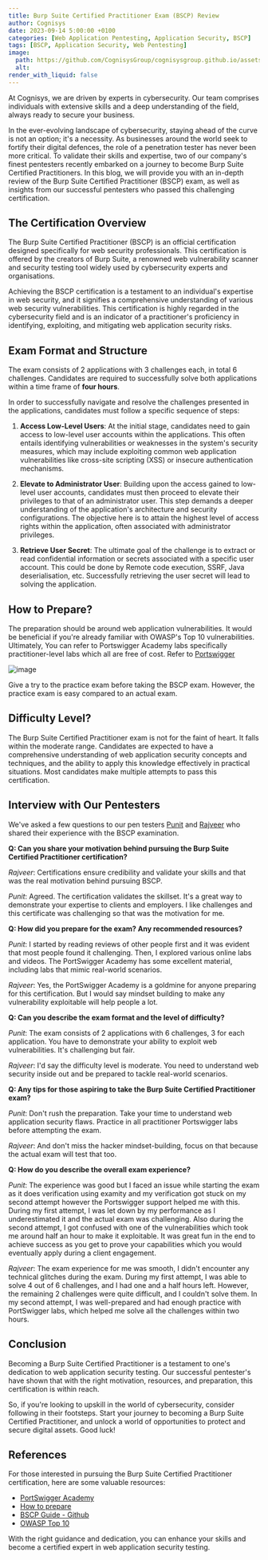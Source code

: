 ```yaml
---
title: Burp Suite Certified Practitioner Exam (BSCP) Review
author: Cognisys
date: 2023-09-14 5:00:00 +0100
categories: [Web Application Pentesting, Application Security, BSCP]
tags: [BSCP, Application Security, Web Pentesting]
image:
  path: https://github.com/CognisysGroup/cognisysgroup.github.io/assets/25560539/0853b547-1904-44ec-b090-020e27df3101
  alt: 
render_with_liquid: false
---
```


At Cognisys, we are driven by experts in cybersecurity. Our team comprises individuals with extensive skills and a deep understanding of the field, always ready to secure your business.

In the ever-evolving landscape of cybersecurity, staying ahead of the curve is not an option; it's a necessity. As businesses around the world seek to fortify their digital defences, the role of a penetration tester has never been more critical. To validate their skills and expertise, two of our company's finest pentesters recently embarked on a journey to become Burp Suite Certified Practitioners. In this blog, we will provide you with an in-depth review of the Burp Suite Certified Practitioner (BSCP) exam, as well as insights from our successful pentesters who passed this challenging certification.

## The Certification Overview

The Burp Suite Certified Practitioner (BSCP) is an official certification designed specifically for web security professionals. This certification is offered by the creators of Burp Suite, a renowned web vulnerability scanner and security testing tool widely used by cybersecurity experts and organisations.

Achieving the BSCP certification is a testament to an individual's expertise in web security, and it signifies a comprehensive understanding of various web security vulnerabilities. This certification is highly regarded in the cybersecurity field and is an indicator of a practitioner's proficiency in identifying, exploiting, and mitigating web application security risks.

## Exam Format and Structure

The exam consists of 2 applications with 3 challenges each, in total 6 challenges. Candidates are required to successfully solve both applications within a time frame of **four hours**.

In order to successfully navigate and resolve the challenges presented in the applications, candidates must follow a specific sequence of steps:

1. **Access Low-Level Users**: At the initial stage, candidates need to gain access to low-level user accounts within the applications. This often entails identifying vulnerabilities or weaknesses in the system's security measures, which may include exploiting common web application vulnerabilities like cross-site scripting (XSS) or insecure authentication mechanisms.

2. **Elevate to Administrator User**: Building upon the access gained to low-level user accounts, candidates must then proceed to elevate their privileges to that of an administrator user. This step demands a deeper understanding of the application's architecture and security configurations. The objective here is to attain the highest level of access rights within the application, often associated with administrator privileges.

3. **Retrieve User Secret**: The ultimate goal of the challenge is to extract or read confidential information or secrets associated with a specific user account. This could be done by Remote code execution, SSRF, Java deserialisation, etc. Successfully retrieving the user secret will lead to solving the application.

## How to Prepare?

The preparation should be around web application vulnerabilities. It would be beneficial if you're already familiar with OWASP's Top 10 vulnerabilities. Ultimately, You can refer to Portswigger Academy labs specifically practitioner-level labs which all are free of cost. Refer to [Portswigger](https://portswigger.net/web-security/certification/how-to-prepare)

![image](https://github.com/CognisysGroup/cognisysgroup.github.io/assets/25560539/524ee5e6-1628-4170-a9ac-b420e84ded08)

Give a try to the practice exam before taking the BSCP exam. However, the practice exam is easy compared to an actual exam. 

## Difficulty Level?

The Burp Suite Certified Practitioner exam is not for the faint of heart. It falls within the moderate range. Candidates are expected to have a comprehensive understanding of web application security concepts and techniques, and the ability to apply this knowledge effectively in practical situations. Most candidates make multiple attempts to pass this certification. 

## Interview with Our Pentesters

We've asked a few questions to our pen testers  [Punit](https://www.linkedin.com/in/0xanuj/) and [Rajveer](https://www.linkedin.com/in/rajveer67/) who shared their experience with the BSCP examination. 

**Q: Can you share your motivation behind pursuing the Burp Suite Certified Practitioner certification?**

*Rajveer*: Certifications ensure credibility and validate your skills and that was the real motivation behind pursuing BSCP.

*Punit*: Agreed. The certification validates the skillset. It's a great way to demonstrate your expertise to clients and employers. I like challenges and this certificate was challenging so that was the motivation for me.

**Q: How did you prepare for the exam? Any recommended resources?**

*Punit*: I started by reading reviews of other people first and it was evident that most people found it challenging. Then, I explored various online labs and videos. The PortSwigger Academy has some excellent material, including labs that mimic real-world scenarios.

*Rajveer*: Yes, the PortSwigger Academy is a goldmine for anyone preparing for this certification. But I would say mindset building to make any vulnerability exploitable will help people a lot.

**Q: Can you describe the exam format and the level of difficulty?**

*Punit*: The exam consists of 2 applications with 6 challenges, 3 for each application. You have to demonstrate your ability to exploit web vulnerabilities. It's challenging but fair.

*Rajveer*: I'd say the difficulty level is moderate. You need to understand web security inside out and be prepared to tackle real-world scenarios.

**Q: Any tips for those aspiring to take the Burp Suite Certified Practitioner exam?**

*Punit*: Don't rush the preparation. Take your time to understand web application security flaws. Practice in all practitioner Portswigger labs before attempting the exam.

*Rajveer*: And don't miss the hacker mindset-building, focus on that because the actual exam will test that too.

**Q: How do you describe the overall exam experience?**

*Punit*: The experience was good but I faced an issue while starting the exam as it does verification using examity and my verification got stuck on my second attempt however the Portswigger support helped me with this.  During my first attempt, I was let down by my performance as I underestimated it and the actual exam was challenging. Also during the second attempt, I got confused with one of the vulnerabilities which took me around half an hour to make it exploitable. It was great fun in the end to achieve success as you get to prove your capabilities which you would eventually apply during a client engagement.

*Rajveer*: The exam experience for me was smooth, I didn't encounter any technical glitches during the exam. During my first attempt, I was able to solve 4 out of 6 challenges, and I had one and a half hours left. However, the remaining 2 challenges were quite difficult, and I couldn't solve them. In my second attempt, I was well-prepared and had enough practice with PortSwigger labs, which helped me solve all the challenges within two hours.

## Conclusion

Becoming a Burp Suite Certified Practitioner is a testament to one's dedication to web application security testing. Our successful pentester's have shown that with the right motivation, resources, and preparation, this certification is within reach.

So, if you're looking to upskill in the world of cybersecurity, consider following in their footsteps. Start your journey to becoming a Burp Suite Certified Practitioner, and unlock a world of opportunities to protect and secure digital assets. Good luck!
## References

For those interested in pursuing the Burp Suite Certified Practitioner certification, here are some valuable resources:

- [PortSwigger Academy](https://portswigger.net/web-security)
- [How to prepare](https://portswigger.net/web-security/certification/how-to-prepare)
- [BSCP Guide - Github](https://github.com/botesjuan/Burp-Suite-Certified-Practitioner-Exam-Study)
- [OWASP Top 10](https://owasp.org/www-project-top-ten/)

With the right guidance and dedication, you can enhance your skills and become a certified expert in web application security testing.
